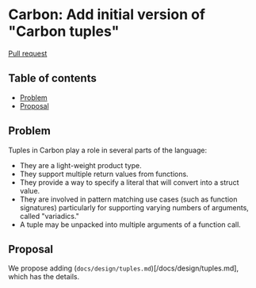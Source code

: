 # Carbon: Add initial version of "Carbon tuples"

<!--
Part of the Carbon Language, under the Apache License v2.0 with LLVM
Exceptions. See /LICENSE for license information.
SPDX-License-Identifier: Apache-2.0 WITH LLVM-exception
-->

[Pull request](https://github.com/carbon-language/carbon-lang/pull/todo)

## Table of contents

<!-- toc -->

- [Problem](#problem)
- [Proposal](#proposal)

<!-- tocstop -->

## Problem

Tuples in Carbon play a role in several parts of the language:

- They are a light-weight product type.
- They support multiple return values from functions.
- They provide a way to specify a literal that will convert into a struct value.
- They are involved in pattern matching use cases (such as function signatures)
  particularly for supporting varying numbers of arguments, called "variadics."
- A tuple may be unpacked into multiple arguments of a function call.

## Proposal

We propose adding (`docs/design/tuples.md`)[/docs/design/tuples.md], which has
the details.
